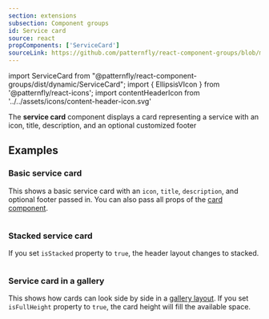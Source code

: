 ```yaml
---
section: extensions
subsection: Component groups
id: Service card
source: react
propComponents: ['ServiceCard']
sourceLink: https://github.com/patternfly/react-component-groups/blob/main/packages/module/patternfly-docs/content/extensions/component-groups/examples/ServiceCard/ServiceCard.md
---
```


import ServiceCard from "@patternfly/react-component-groups/dist/dynamic/ServiceCard";
import { EllipsisVIcon } from '@patternfly/react-icons';
import contentHeaderIcon from '../../assets/icons/content-header-icon.svg'

The **service card** component displays a card representing a service with an icon, title, description, and an optional customized footer

## Examples

### Basic service card

This shows a basic service card with an `icon`, `title`, `description`, and optional footer passed in. You can also pass all props of the [card component](/components/card).

```js file="./ServiceCardExample.tsx"

```

### Stacked service card

If you set `isStacked` property to `true`, the header layout changes to stacked.

```js file="./ServiceCardStackedExample.tsx"

```

### Service card in a gallery

This shows how cards can look side by side in a [gallery layout](/layouts/gallery). If you set `isFullHeight` property to `true`, the card height will fill the available space.

```js file="./ServiceCardGalleryExample.tsx"

```


